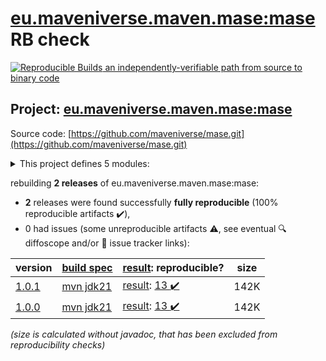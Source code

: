[eu.maveniverse.maven.mase:mase](https://central.sonatype.com/artifact/eu.maveniverse.maven.mase/mase/versions) RB check
=======

[![Reproducible Builds](https://reproducible-builds.org/images/logos/rb.svg) an independently-verifiable path from source to binary code](https://reproducible-builds.org/)

## Project: [eu.maveniverse.maven.mase:mase](https://central.sonatype.com/artifact/eu.maveniverse.maven.mase/mase/versions)

Source code: [https://github.com/maveniverse/mase.git](https://github.com/maveniverse/mase.git)

<details><summary>This project defines 5 modules:</summary>

* [eu.maveniverse.maven.mase:mase](https://central.sonatype.com/artifact/eu.maveniverse.maven.mase/mase/1.0.1)
* [eu.maveniverse.maven.mase:search-api](https://central.sonatype.com/artifact/eu.maveniverse.maven.mase/search-api/1.0.1)
* [eu.maveniverse.maven.mase:search-backend-indexer](https://central.sonatype.com/artifact/eu.maveniverse.maven.mase/search-backend-indexer/1.0.1)
* [eu.maveniverse.maven.mase:search-backend-remoterepository](https://central.sonatype.com/artifact/eu.maveniverse.maven.mase/search-backend-remoterepository/1.0.1)
* [eu.maveniverse.maven.mase:search-backend-smo](https://central.sonatype.com/artifact/eu.maveniverse.maven.mase/search-backend-smo/1.0.1)
</details>

rebuilding **2 releases** of eu.maveniverse.maven.mase:mase:
- **2** releases were found successfully **fully reproducible** (100% reproducible artifacts :heavy_check_mark:),
- 0 had issues (some unreproducible artifacts :warning:, see eventual :mag: diffoscope and/or :memo: issue tracker links):

| version | [build spec](/BUILDSPEC.md) | [result](https://reproducible-builds.org/docs/jvm/): reproducible? | size |
| -- | --------- | ------ | -- |
| [1.0.1](https://central.sonatype.com/artifact/eu.maveniverse.maven.mase/mase/1.0.1/pom) | [mvn jdk21](mase-1.0.1.buildspec) | [result](mase-1.0.1.buildinfo): [13 :heavy_check_mark: ](mase-1.0.1.buildcompare) | 142K |
| [1.0.0](https://central.sonatype.com/artifact/eu.maveniverse.maven.mase/mase/1.0.0/pom) | [mvn jdk21](mase-1.0.0.buildspec) | [result](mase-1.0.0.buildinfo): [13 :heavy_check_mark: ](mase-1.0.0.buildcompare) | 142K |

<i>(size is calculated without javadoc, that has been excluded from reproducibility checks)</i>
